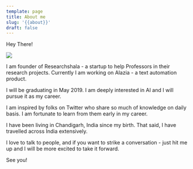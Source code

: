 ```yaml
---
template: page
title: About me
slug: '{{about}}'
draft: false
---
```

Hey There!

![](/media/goa.jpeg)

I am founder of Researchshala - a startup to help Professors in their research projects. Currently I am working on Alazia - a text automation product. 

I will be graduating in May 2019. I am deeply interested in AI and I will pursue it as my career. 

I am inspired by folks on Twitter who share so much of knowledge on daily basis. I am fortunate to learn from them early in my career. 

I have been living in Chandigarh, India since my birth. That said, I have travelled across India extensively.  

I love to talk to people, and if you want to strike a conversation - just hit me up and I will be more excited to take it forward. 

See you!
